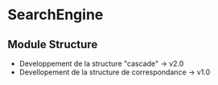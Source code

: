 # SearchEngine
## Module Structure
* Developpement de la structure "cascade" -> v2.0
* Devellopement de la structure de correspondance -> v1.0